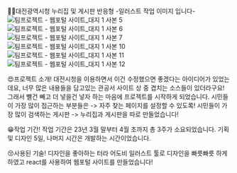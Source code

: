 🐱‍🏍대전광역시청 누리집 및 게시판 반응형
-일러스트 작업 이미지 입니다-
![팀프로젝트 - 웹포털 사이트_대지 1 사본 5](https://github.com/JiinArcade/Portfolio/assets/121204954/99f88b0e-cd6a-49e4-8832-69d7b2da0d28)
![팀프로젝트 - 웹포털 사이트_대지 1 사본 6](https://github.com/JiinArcade/Portfolio/assets/121204954/fd0afd9c-abc2-4ce1-8a0e-26d576205b84)
![팀프로젝트 - 웹포털 사이트_대지 1 사본 7](https://github.com/JiinArcade/Portfolio/assets/121204954/7629563f-f892-445f-a976-08341ceb2377)
![팀프로젝트 - 웹포털 사이트_대지 1 사본 10](https://github.com/JiinArcade/Portfolio/assets/121204954/aa8f1670-aede-4bda-95af-fb8a6e45de3b)
![팀프로젝트 - 웹포털 사이트_대지 1 사본 11](https://github.com/JiinArcade/Portfolio/assets/121204954/3cfdf29a-434f-4f0b-b357-0aa4ae930aa0)
![팀프로젝트 - 웹포털 사이트_대지 1 사본 12](https://github.com/JiinArcade/Portfolio/assets/121204954/9b050fed-c8fe-4b9b-88c0-643e27638f2d)

😍프로젝트 소개!
대전시청을 이용하면서 이건 수정했으면 좋겠다는 아이디어가 있었는데요,
너무 많은 내용들을 담고있는 관공서 사이트 상 중 겹치는 소스들이 있더라구요! 
그래서 뺼건 빼고 더 넣을건 넣자 하는 마음에 프로젝트를 시작하게 되었습니다.
시민들이 가장 많이 접근하는 부분들은 -> 자주 찾는 페이지를 설정할 수 있도록!
시민들이 가장 많이 검색하는 게시판 -> 누리집과 게시판을 따로 만들었습니다!

😁작업 기간!
작업 기간은 23년 3월 말부터 4월 초까지 총 3주가 소요되었습니다.
기획 및 디자인 5일, 나머지 시간은 개발하는 시간이었습니다.

😚사용된 기술!
디자인을 좋아하는 터라 어도비 일러스트 툴로 디자인을 빠릇빠릇 하게 하였고 react를 사용하여 웹포털 사이트를 만들었습니다!
